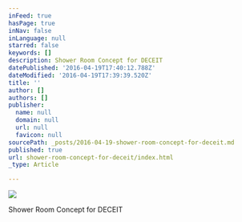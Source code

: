 ```yaml
---
inFeed: true
hasPage: true
inNav: false
inLanguage: null
starred: false
keywords: []
description: Shower Room Concept for DECEIT
datePublished: '2016-04-19T17:40:12.788Z'
dateModified: '2016-04-19T17:39:39.520Z'
title: ''
author: []
authors: []
publisher:
  name: null
  domain: null
  url: null
  favicon: null
sourcePath: _posts/2016-04-19-shower-room-concept-for-deceit.md
published: true
url: shower-room-concept-for-deceit/index.html
_type: Article

---
```

![](https://the-grid-user-content.s3-us-west-2.amazonaws.com/ae99ce81-c447-4f79-8ebd-07d692c0211c.jpg)

Shower Room Concept for DECEIT